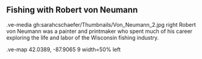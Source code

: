 ## Fishing with Robert von Neumann

.ve-media gh:sarahcschaefer/Thumbnails/Von_Neumann_2.jpg right
Robert von Neumann was a painter and printmaker who spent much of his career exploring the life and labor of the Wisconsin fishing industry. 


.ve-map 42.0389, -87.9065 9 width=50% left